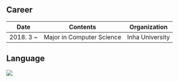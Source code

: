 Career
-----

| **Date** | **Contents** | **Organization** |
|:--------:|:--------:|:--------:|
| 2018. 3 ~ | Major in Computer Science | Inha University |

Language
-----

<a href="https://github.com/anuraghazra/github-readme-stats">
  <img src="https://github-readme-stats.vercel.app/api/top-langs/?username=jemin7709&layout=compact">
</a>
